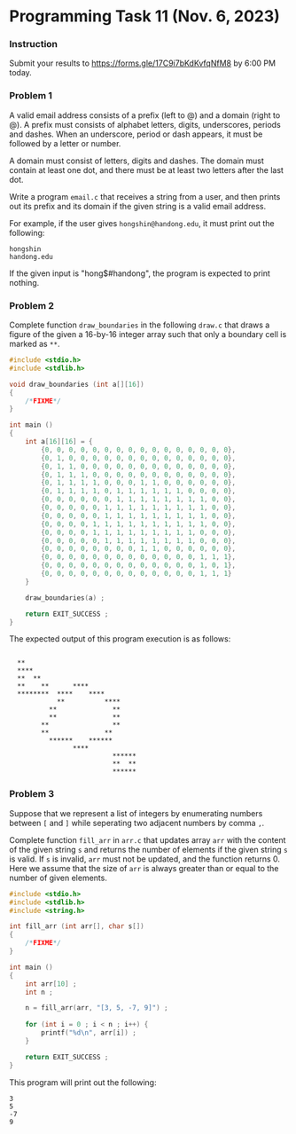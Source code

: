 # Programming Task 11 (Nov. 6, 2023)

### Instruction

Submit your results to https://forms.gle/17C9i7bKdKvfqNfM8 by 6:00 PM today.


### Problem 1 

A valid email address consists of a prefix (left to @) and a domain (right to @).
A prefix must consists of alphabet letters, digits, underscores, periods and dashes.
When an underscore, period or dash appears, it must be followed by a letter or number.

A domain must consist of letters, digits and dashes. The domain must contain at least
one dot, and there must be at least two letters after the last dot.

Write a program ``email.c`` that receives a string from a user, and then prints out
its prefix and its domain if the given string is a valid email address.

For example, if the user gives ``hongshin@handong.edu``, it must print out the following:
```
hongshin
handong.edu
```

If the given input is "hong$#handong", the program is expected to print nothing.


### Problem 2 

Complete function ``draw_boundaries`` in the following ``draw.c`` that draws a figure
of the given a 16-by-16 integer array such that only a boundary cell is marked as ``**``.

```C
#include <stdio.h>
#include <stdlib.h>

void draw_boundaries (int a[][16]) 
{
	/*FIXME*/
}

int main ()
{
	int a[16][16] = {
		{0, 0, 0, 0, 0, 0, 0, 0, 0, 0, 0, 0, 0, 0, 0, 0},
		{0, 1, 0, 0, 0, 0, 0, 0, 0, 0, 0, 0, 0, 0, 0, 0},
		{0, 1, 1, 0, 0, 0, 0, 0, 0, 0, 0, 0, 0, 0, 0, 0},
		{0, 1, 1, 1, 0, 0, 0, 0, 0, 0, 0, 0, 0, 0, 0, 0},
		{0, 1, 1, 1, 1, 0, 0, 0, 1, 1, 0, 0, 0, 0, 0, 0},
		{0, 1, 1, 1, 1, 0, 1, 1, 1, 1, 1, 1, 0, 0, 0, 0},
		{0, 0, 0, 0, 0, 0, 1, 1, 1, 1, 1, 1, 1, 1, 0, 0},
		{0, 0, 0, 0, 0, 1, 1, 1, 1, 1, 1, 1, 1, 1, 0, 0},
		{0, 0, 0, 0, 0, 1, 1, 1, 1, 1, 1, 1, 1, 1, 0, 0},
		{0, 0, 0, 0, 1, 1, 1, 1, 1, 1, 1, 1, 1, 1, 0, 0},
		{0, 0, 0, 0, 1, 1, 1, 1, 1, 1, 1, 1, 1, 0, 0, 0},
		{0, 0, 0, 0, 0, 1, 1, 1, 1, 1, 1, 1, 1, 0, 0, 0},
		{0, 0, 0, 0, 0, 0, 0, 0, 1, 1, 0, 0, 0, 0, 0, 0},
		{0, 0, 0, 0, 0, 0, 0, 0, 0, 0, 0, 0, 0, 1, 1, 1},
		{0, 0, 0, 0, 0, 0, 0, 0, 0, 0, 0, 0, 0, 1, 0, 1},
		{0, 0, 0, 0, 0, 0, 0, 0, 0, 0, 0, 0, 0, 1, 1, 1}
	}

	draw_boundaries(a) ;

	return EXIT_SUCCESS ;
}
```

The expected output of this program execution is as follows:

```
                               
  **                           
  ****
  **  **
  **    **      ****
  ********  ****    ****
            **          ****    
		  **              **    
		  **              **    
		**                **    
		**              **
          ******    ******
		        ****
				          ******    
                          **  **
						  ******
```

### Problem 3 

Suppose that we represent a list of integers by enumerating numbers between ``[`` and ``]``
while seperating two adjacent numbers by comma ``,``. 

Complete function ``fill_arr`` in ``arr.c`` that updates array ``arr`` with the content of
the given string ``s`` and returns the number of elements if the given string ``s`` is valid. 
If ``s`` is invalid, ``arr`` must not be updated, and the function returns 0.
Here we assume that the size of ``arr`` is always greater than or equal to the number of
given elements.


```C
#include <stdio.h>
#include <stdlib.h>
#include <string.h>

int fill_arr (int arr[], char s[]) 
{
	/*FIXME*/
}

int main ()
{
	int arr[10] ;
	int n ;

	n = fill_arr(arr, "[3, 5, -7, 9]") ;
	
	for (int i = 0 ; i < n ; i++) {
		printf("%d\n", arr[i]) ;
	}

	return EXIT_SUCCESS ;
}
```

This program will print out the following:
```
3
5
-7
9
```
